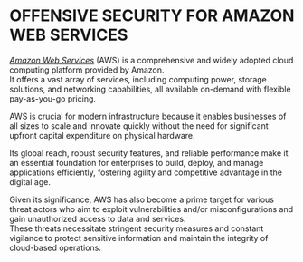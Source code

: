 # OFFENSIVE SECURITY FOR AMAZON WEB SERVICES  

[*Amazon Web Services*](https://aws.amazon.com) (AWS) is a comprehensive and widely adopted cloud computing platform provided by Amazon.  
It offers a vast array of services, including computing power, storage solutions, and networking capabilities, all available on-demand with flexible pay-as-you-go pricing.  

AWS is crucial for modern infrastructure because it enables businesses of all sizes to scale and innovate quickly without the need for significant upfront capital expenditure on physical hardware.   

Its global reach, robust security features, and reliable performance make it an essential foundation for enterprises to build, deploy, and manage applications efficiently, fostering agility and competitive advantage in the digital age.  

 

Given its significance, AWS has also become a prime target for various threat actors who aim to exploit vulnerabilities and/or misconfigurations and gain unauthorized access to data and services.   
These threats necessitate stringent security measures and constant vigilance to protect sensitive information and maintain the integrity of cloud-based operations.  
